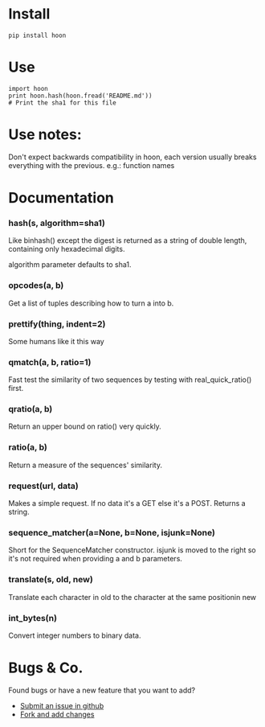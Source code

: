 # Install

    pip install hoon

# Use

    import hoon
    print hoon.hash(hoon.fread('README.md'))
    # Print the sha1 for this file

# Use notes:

Don't expect backwards compatibility in hoon, each version usually breaks everything with the previous. e.g.: function names

# Documentation

### hash(s, algorithm=sha1)
Like binhash() except the digest is returned as a string of double
length, containing only hexadecimal digits.

algorithm parameter defaults to sha1.
### opcodes(a, b)
Get a list of tuples describing how to turn a into b.
### prettify(thing, indent=2)
Some humans like it this way
### qmatch(a, b, ratio=1)
Fast test the similarity of two sequences by testing with
real_quick_ratio() first.
### qratio(a, b)
Return an upper bound on ratio() very quickly.
### ratio(a, b)
Return a measure of the sequences' similarity.
### request(url, data)
Makes a simple request. If no data it's a GET else it's a POST.
Returns a string.
### sequence_matcher(a=None, b=None, isjunk=None)
Short for the SequenceMatcher constructor.
isjunk is moved to the right so it's not required
when providing a and b parameters.
### translate(s, old, new)
Translate each character in old to the character
at the same positionin new
### int_bytes(n)
Convert integer numbers to binary data.

# Bugs & Co.

Found bugs or have a new feature that you want to add?

* [Submit an issue in github](https://github.com/medecau/hoon/issues)
* [Fork and add changes](https://github.com/medecau/hoon/fork)
